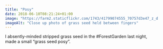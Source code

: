 ```yaml
---
title: "Posy"
date: 2018-06-10T08:21:24+01:00
image: "https://farm2.staticflickr.com/1743/41799074555_70757d3e47_z_d.jpg"
imageAlt: "Close up photo of grass seed held between fingers"
---
```


I absently-minded stripped grass seed in the #ForestGarden last night, made a small “grass seed posy”.
